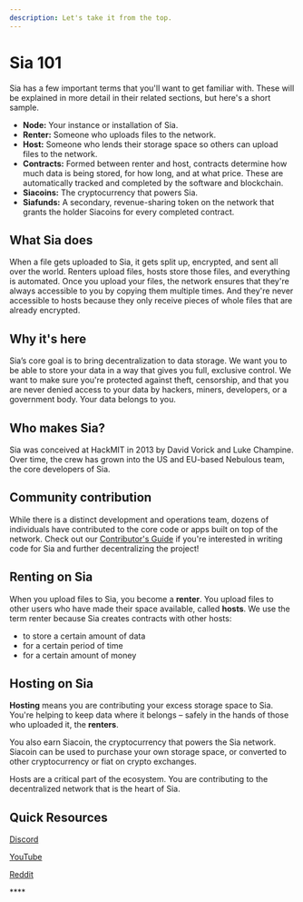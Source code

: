 ```yaml
---
description: Let's take it from the top.
---
```


# Sia 101

Sia has a few important terms that you'll want to get familiar with. These will be explained in more detail in their related sections, but here's a short sample.

* **Node:** Your instance or installation of Sia.
* **Renter:** Someone who uploads files to the network.
* **Host:** Someone who lends their storage space so others can upload files to the network.
* **Contracts:** Formed between renter and host, contracts determine how much data is being stored, for how long, and at what price. These are automatically tracked and completed by the software and blockchain.
* **Siacoins:** The cryptocurrency that powers Sia.
* **Siafunds:** A secondary, revenue-sharing token on the network that grants the holder Siacoins for every completed contract.

## What Sia does

When a file gets uploaded to Sia, it gets split up, encrypted, and sent all over the world. Renters upload files, hosts store those files, and everything is automated. Once you upload your files, the network ensures that they're always accessible to you by copying them multiple times. And they're never accessible to hosts because they only receive pieces of whole files that are already encrypted.

## Why it's here

Sia’s core goal is to bring decentralization to data storage. We want you to be able to store your data in a way that gives you full, exclusive control. We want to make sure you're protected against theft, censorship, and that you are never denied access to your data by hackers, miners, developers, or a government body. Your data belongs to you.

## Who makes Sia?

Sia was conceived at HackMIT in 2013 by David Vorick and Luke Champine. Over time, the crew has grown into the US and EU-based Nebulous team, the core developers of Sia.

## Community contribution

While there is a distinct development and operations team, dozens of individuals have contributed to the core code or apps built on top of the network. Check out our [Contributor's Guide](https://gitlab.com/NebulousLabs/Sia/blob/master/CONTRIBUTING.md) if you're interested in writing code for Sia and further decentralizing the project!

## **Renting on Sia**

When you upload files to Sia, you become a **renter**. You upload files to other users who have made their space available, called **hosts**. We use the term renter because Sia creates contracts with other hosts:

* to store a certain amount of data
* for a certain period of time
* for a certain amount of money

## Hosting on Sia

**Hosting** means you are contributing your excess storage space to Sia. You're helping to keep data where it belongs – safely in the hands of those who uploaded it, the **renters**.

You also earn Siacoin, the cryptocurrency that powers the Sia network. Siacoin can be used to purchase your own storage space, or converted to other cryptocurrency or fiat on crypto exchanges.

Hosts are a critical part of the ecosystem. You are contributing to the decentralized network that is the heart of Sia.

## **Quick Resources**

[Discord](https://discord.gg/sia)

[YouTube](http://youtube.com/c/siatvofficial)

[Reddit](http://reddit.com/r/siacoin/)

\*\*\*\*

